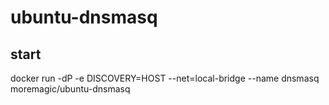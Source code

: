 # ubuntu-dnsmasq

## start
docker run -dP -e DISCOVERY=HOST --net=local-bridge --name dnsmasq moremagic/ubuntu-dnsmasq
